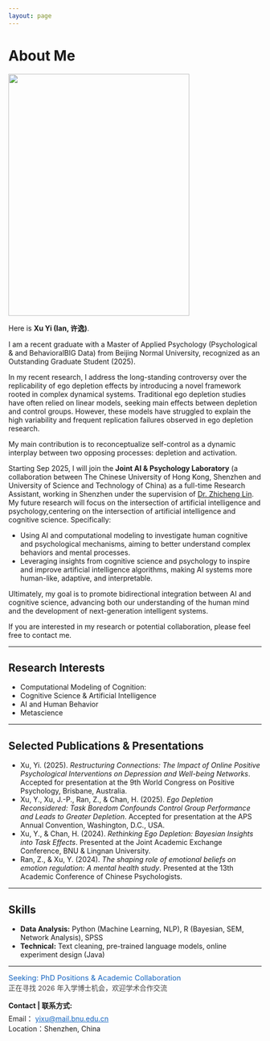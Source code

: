 ```yaml
---
layout: page
---
```


# About Me

<img src="https://xuyi520.github.io/xuyi.jpg" class="floatpic" width = "360" height = "480" >

Here is **Xu Yi (Ian, 许逸)**.  

I am a recent graduate with a Master of Applied Psychology (Psychological & and BehavioralBIG Data) from Beijing Normal University, recognized as an Outstanding Graduate Student (2025).

In my recent research, I address the long-standing controversy over the replicability of ego depletion effects by introducing a novel framework rooted in complex dynamical systems. Traditional ego depletion studies have often relied on linear models, seeking main effects between depletion and control groups. However, these models have struggled to explain the high variability and frequent replication failures observed in ego depletion research.

My main contribution is to reconceptualize self-control as a dynamic interplay between two opposing processes: depletion and activation.

Starting Sep 2025, I will join the **Joint AI & Psychology Laboratory** (a collaboration between The Chinese University of Hong Kong, Shenzhen and University of Science and Technology of China) as a full-time Research Assistant, working in Shenzhen under the supervision of [Dr. Zhicheng Lin](https://www.researchgate.net/profile/Zhicheng-Lin-5). My future research will focus on the intersection of artificial intelligence and psychology,centering on the intersection of artificial intelligence and cognitive science. Specifically:
- Using AI and computational modeling to investigate human cognitive and psychological mechanisms, aiming to better understand complex behaviors and mental processes.
- Leveraging insights from cognitive science and psychology to inspire and improve artificial intelligence algorithms, making AI systems more human-like, adaptive, and interpretable.


Ultimately, my goal is to promote bidirectional integration between AI and cognitive science, advancing both our understanding of the human mind and the development of next-generation intelligent systems.

If you are interested in my research or potential collaboration, please feel free to contact me.

---

## Research Interests

- Computational Modeling of Cognition:
- Cognitive Science & Artificial Intelligence
- AI and Human Behavior
- Metascience

---

<!-- ## News and Updates

- **July 2025:** Joining the Joint AI & Psychology Laboratory (CUHK-Shenzhen & USTC) as a full-time Research Assistant in Shenzhen, supervised by Dr. Zhicheng Lin.
- **2025:** Graduated as Outstanding Graduate Student from Beijing Normal University (Zhuhai).
- **2024–2025:** Served as Teaching Assistant for Psychometrics and Management Psychology, and as a Lecturer for Psychological Statistics.
- **2024:** Collaborated with Zhaopin on capability assessment for campus recruitment.
- **2024–2025:** Research accepted by the 9th World Congress on Positive Psychology and APS Annual Convention (not attended due to scheduling).

--- -->

## Selected Publications & Presentations

- Xu, Yi. (2025). *Restructuring Connections: The Impact of Online Positive Psychological Interventions on Depression and Well-being Networks*. Accepted for presentation at the 9th World Congress on Positive Psychology, Brisbane, Australia.
- Xu, Y., Xu, J.-P., Ran, Z., & Chan, H. (2025). *Ego Depletion Reconsidered: Task Boredom Confounds Control Group Performance and Leads to Greater Depletion*. Accepted for presentation at the APS Annual Convention, Washington, D.C., USA.
- Xu, Y., & Chan, H. (2024). *Rethinking Ego Depletion: Bayesian Insights into Task Effects*. Presented at the Joint Academic Exchange Conference, BNU & Lingnan University.
- Ran, Z., & Xu, Y. (2024). *The shaping role of emotional beliefs on emotion regulation: A mental health study*. Presented at the 13th Academic Conference of Chinese Psychologists.

---

## Skills

- **Data Analysis:** Python (Machine Learning, NLP), R (Bayesian, SEM, Network Analysis), SPSS
- **Technical:** Text cleaning,  pre-trained language models, online experiment design (Java)

---


<div class="contact-card left-align">
  <div class="contact-title">
    <span style="font-size:1.05em; color:#1565c0;">Seeking: PhD Positions & Academic Collaboration</span><br>
    <span style="font-size:0.98em; color:#444;">正在寻找 2026 年入学博士机会，欢迎学术合作交流</span>
  </div>
  
  <div class="contact-content" style="margin-top:15px;">
    <strong>Contact | 联系方式:</strong><br>
    <span style="display:inline-block; margin-top:6px;">
      <span style="color:#212121;">Email：</span>
      <a href="mailto:yixu@mail.bnu.edu.cn" style="color:#1565c0;">yixu@mail.bnu.edu.cn</a>
    </span><br>
    <span style="color:#212121;">Location：</span>Shenzhen, China
  </div>
</div>